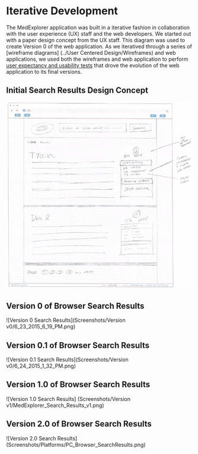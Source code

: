 # Iterative Development

The MedExplorer application was built in a iterative fashion in collaboration with the user experience (UX) staff and the web developers.  We started out with a paper design concept from the UX staff.  This diagram was used to create Version 0 of the web application.  As we iteratived through a series of [wireframe diagrams] (../User Centered Design/Wireframes) and web applications, we used both the wireframes and web application to perform [user expectancy and usability tests](../User%20Centered%20Design/Readme.md#evaluation) that drove the evolution of the web application to its final versions.

## Initial Search Results Design Concept

![Paper Design Concept](Screenshots/PaperDiagramBrowser.png)

## Version 0 of Browser Search Results

![Version 0 Search Results](Screenshots/Version v0/6_23_2015_6_19_PM.png)

## Version 0.1 of Browser Search Results

![Version 0.1 Search Results](Screenshots/Version v0/6_24_2015_1_32_PM.png)

## Version 1.0 of Browser Search Results

![Version 1.0 Search Results] (Screenshots/Version v1/MedExplorer_Search_Results_v1.png)

## Version 2.0 of Browser Search Results

![Version 2.0 Search Results] (Screenshots/Platforms/PC_Browser_SearchResults.png)
